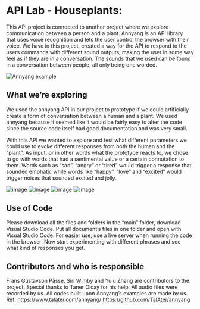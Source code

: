 # API Lab - Houseplants:
 
This API project is connected to another project where we explore communication between a person and a plant. 
Annyang is an API library that uses voice recognition and lets the user control the browser with their voice. 
We have in this project, created a way for the API to respond to the users commands with different sound outputs, making the user in some way feel as if they are in a conversation. The sounds that we used can be found in a conversation between people, all only being one worded. 

![Annyang example](https://user-images.githubusercontent.com/79635121/110962511-5ebd8380-8351-11eb-96cf-97749180b21d.png)


## What we’re exploring

We used the annyang API in our project to prototype if we could artificially create a form of conversation between a human and a plant. We used annyang because it seemed like it would be fairly easy to alter the code since the source code itself had good documentation and was very small.

With this API we wanted to explore and test what different parameters we could use to evoke different responses from both the human and the “plant”. As input, or in other words what the prototype reacts to, we chose to go with words that had a sentimental value or a certain connotation to them. Words such as “sad”, “angry” or “tired” would trigger a response that sounded emphatic while words like “happy”, “love” and “excited” would trigger noises that sounded excited and jolly.

![image](https://user-images.githubusercontent.com/78792675/110965820-de008680-8354-11eb-8038-92472a951cdf.png)
![image](https://user-images.githubusercontent.com/78792675/110965323-5c105d80-8354-11eb-82ac-f76f68d49bc1.png)
![image](https://user-images.githubusercontent.com/78792675/110965409-721e1e00-8354-11eb-891d-a53f42df1ed4.png)
![image](https://user-images.githubusercontent.com/78792675/110965572-9b3eae80-8354-11eb-8752-a21512544c09.png)


## Use of Code
Please download all the files and folders in the “main” folder, download Visual Studio Code. Put all document’s files in one folder and open with Visual Studio Code. For easier use, use a live server when running the code in the browser. Now start experimenting with different phrases and see what kind of responses you get.

## Contributors and who is responsible
Frans Gustavson Påsse, Siri Wimby and Yulu Zhang are contributors to the project. Special thanks to Taner Olcay for his help. All audio files were recorded by us. All codes built upon Annyang’s examples are made by us. Ref: https://www.talater.com/annyang/    https://github.com/TalAter/annyang 


